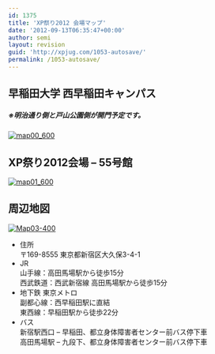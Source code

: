 ```yaml
---
id: 1375
title: 'XP祭り2012 会場マップ'
date: '2012-09-13T06:35:47+00:00'
author: semi
layout: revision
guid: 'http://xpjug.com/1053-autosave/'
permalink: /1053-autosave/
---
```


## 早稲田大学 西早稲田キャンパス

##### ※明治通り側と戸山公園側が開門予定です。

[![](http://xpjug.com/wp-content/uploads/2012/08/map00_600.png "map00_600")](http://xpjug.com/wp-content/uploads/2012/08/map00_600.png)

## XP祭り2012会場 – 55号館

[![](http://xpjug.com/wp-content/uploads/2012/08/map01_600.png "map01_600")](http://xpjug.com/wp-content/uploads/2012/08/map01_600.png)

## 周辺地図

[![](http://xpjug.com/wp-content/uploads/2012/08/Map03-400.gif "Map03-400")](http://xpjug.com/wp-content/uploads/2012/08/Map03-400.gif)

- 住所  
    〒169-8555 東京都新宿区大久保3-4-1
- JR  
    山手線：高田馬場駅から徒歩15分  
    西武鉄道：西武新宿線 高田馬場駅から徒歩15分
- 地下鉄 東京メトロ  
    副都心線：西早稲田駅に直結  
    東西線：早稲田駅から徒歩22分
- バス  
    新宿駅西口 – 早稲田、都立身体障害者センター前バス停下車  
    高田馬場駅 – 九段下、都立身体障害者センター前バス停下車
